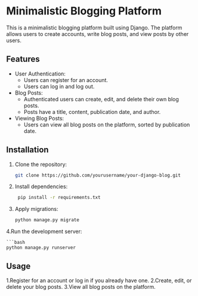 
# Minimalistic Blogging Platform

This is a minimalistic blogging platform built using Django. The platform allows users to create accounts, write blog posts, and view posts by other users.

## Features

- User Authentication:
  - Users can register for an account.
  - Users can log in and log out.
- Blog Posts:
  - Authenticated users can create, edit, and delete their own blog posts.
  - Posts have a title, content, publication date, and author.
- Viewing Blog Posts:
  - Users can view all blog posts on the platform, sorted by publication date.

## Installation

1. Clone the repository:

   ```bash
   git clone https://github.com/yourusername/your-django-blog.git

2. Install dependencies:
   
   ```bash
    pip install -r requirements.txt
   
3. Apply migrations:
   
    ```bash
    python manage.py migrate
    
4.Run the development server:

    ```bash
    python manage.py runserver

## Usage

1.Register for an account or log in if you already have one.
2.Create, edit, or delete your blog posts.
3.View all blog posts on the platform.

